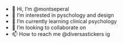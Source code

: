 - 👋 Hi, I’m @montseperal
- 👀 I’m interested in pyschology and design
- 🌱 I’m currently learning clinical psychology
- 💞️ I’m looking to collaborate on 
- 📫 How to reach me @diversastickers ig 

<!---
montseperal/montseperal is a ✨ special ✨ repository because its `README.md` (this file) appears on your GitHub profile.
You can click the Preview link to take a look at your changes.
--->
